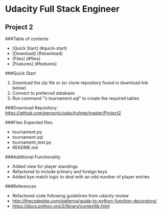 # Udacity Full Stack Engineer
## Project 2

###Table of contents

* [Quick Start] (#quick-start)
* [Download] (#download)
* [Files] (#files)
* [Features] (#features)

###Quick Start
1. Download the zip file or (or clone repository found in download link below)
2. Connect to preferred database
3. Run command "\i tournament.sql" to create the required tables

###Download
Repository: https://github.com/personjc/udacity/tree/master/Project2

###Files
Expected files
* tournament.py
* tournament.sql
* tournament_test.py
* README.md

###Additional Functionality
* Added view for player standings
* Refactored to include primary and foreign keys
* Added bye match logic to deal with an odd number of player entries

###References
* Refactored code following guidelines from udacity review
* http://thecodeship.com/patterns/guide-to-python-function-decorators/
* https://docs.python.org/2/library/contextlib.html
